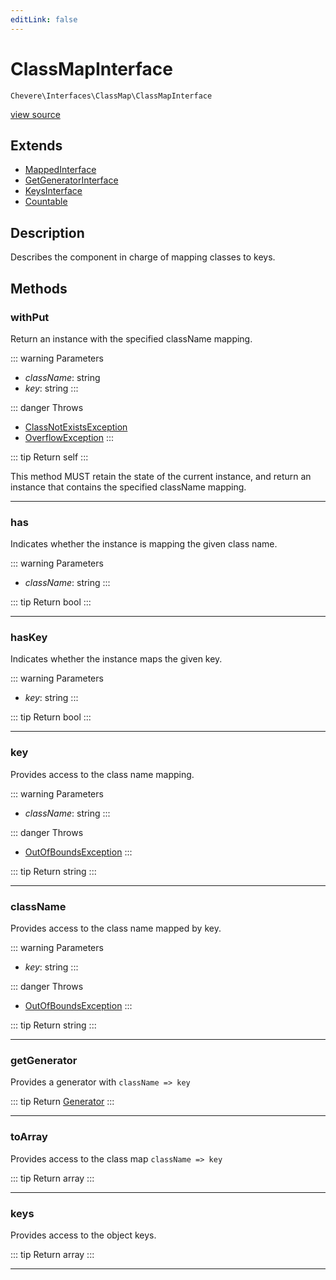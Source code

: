 ```yaml
---
editLink: false
---
```


# ClassMapInterface

`Chevere\Interfaces\ClassMap\ClassMapInterface`

[view source](https://github.com/chevere/chevere/blob/master/src/Chevere/Interfaces/ClassMap/ClassMapInterface.php)

## Extends

- [MappedInterface](../DataStructure/MappedInterface.md)
- [GetGeneratorInterface](../DataStructure/GetGeneratorInterface.md)
- [KeysInterface](../DataStructure/KeysInterface.md)
- [Countable](https://www.php.net/manual/class.countable)

## Description

Describes the component in charge of mapping classes to keys.

## Methods

### withPut

Return an instance with the specified className mapping.

::: warning Parameters
- *className*: string
- *key*: string
:::

::: danger Throws
- [ClassNotExistsException](../../Exceptions/Core/ClassNotExistsException.md) 
- [OverflowException](../../Exceptions/Core/OverflowException.md) 
:::

::: tip Return
self
:::

This method MUST retain the state of the current instance, and return
an instance that contains the specified className mapping.

---

### has

Indicates whether the instance is mapping the given class name.

::: warning Parameters
- *className*: string
:::

::: tip Return
bool
:::

---

### hasKey

Indicates whether the instance maps the given key.

::: warning Parameters
- *key*: string
:::

::: tip Return
bool
:::

---

### key

Provides access to the class name mapping.

::: warning Parameters
- *className*: string
:::

::: danger Throws
- [OutOfBoundsException](../../Exceptions/Core/OutOfBoundsException.md) 
:::

::: tip Return
string
:::

---

### className

Provides access to the class name mapped by key.

::: warning Parameters
- *key*: string
:::

::: danger Throws
- [OutOfBoundsException](../../Exceptions/Core/OutOfBoundsException.md) 
:::

::: tip Return
string
:::

---

### getGenerator

Provides a generator with `className => key`

::: tip Return
[Generator](https://www.php.net/manual/class.generator)
:::

---

### toArray

Provides access to the class map `className => key`

::: tip Return
array
:::

---

### keys

Provides access to the object keys.

::: tip Return
array
:::

---
